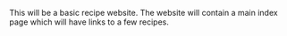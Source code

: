 This will be a basic recipe website. The website will contain a main index page which will have links to a few recipes.
